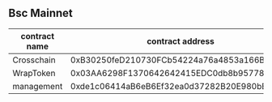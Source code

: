 ## Bsc Mainnet

|contract name|contract address|  link |
| --- | --- | --- |
| Crosschain        | 0xB30250feD210730FCb54224a76a4853a166BA41C  |  https://bscscan.com/address/0xB30250feD210730FCb54224a76a4853a166BA41C#code     |
| WrapToken        | 0x03AA6298F1370642642415EDC0db8b957783e8D6  |   https://bscscan.com/address/0x03AA6298F1370642642415EDC0db8b957783e8D6#code    |
| management        | 0xde1c06414aB6eB6Ef32ea0d37282B20E980bE811  |     https://bscscan.com/address/0xde1c06414aB6eB6Ef32ea0d37282B20E980bE811#code  |
